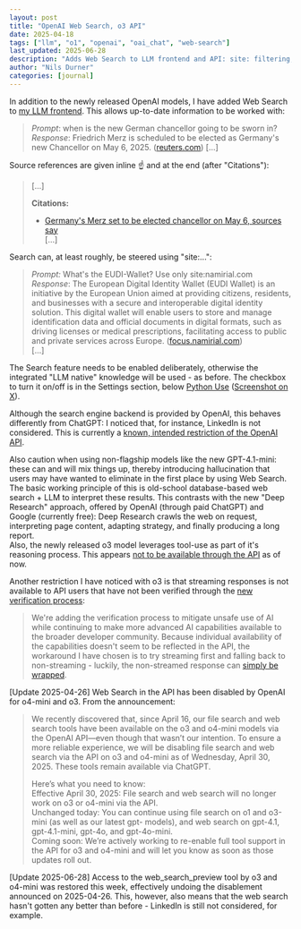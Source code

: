 ```yaml
---
layout: post
title: "OpenAI Web Search, o3 API"
date: 2025-04-18
tags: ["llm", "o1", "openai", "oai_chat", "web-search"]
last_updated: 2025-06-28
description: "Adds Web Search to LLM frontend and API: site: filtering, citations, LinkeIn exclusion, mini-model hallucinations, streaming fallback, and April 30 o3/o4-mini tool removal."
author: "Nils Durner"
categories: [journal]
---
```


In addition to the newly released OpenAI models, I have added Web Search to [my LLM frontend](https://huggingface.co/spaces/ndurner/oai_chat). This allows up-to-date information to be worked with:
> _Prompt_: when is the new German chancellor going to be sworn in?  
> _Response_: Friedrich Merz is scheduled to be elected as Germany's new Chancellor on May 6, 2025. ([reuters.com](https://www.reuters.com/world/europe/germanys-merz-set-be-elected-chancellor-may-6-source-says-2025-04-11/?utm_source=openai)) [...]

Source references are given inline ☝️ and at the end (after "Citations"):
>[...]  
>
>**Citations:**  
>- [Germany's Merz set to be elected chancellor on May 6, sources say](https://www.reuters.com/world/europe/germanys-merz-set-be-elected-chancellor-may-6-source-says-2025-04-11/?utm_source=openai)  
> [...]

Search can, at least roughly, be steered using "site:...":
> _Prompt:_ What's the EUDI-Wallet? Use only site:namirial.com  
> _Response_: The European Digital Identity Wallet (EUDI Wallet) is an initiative by the European Union aimed at providing citizens, residents, and businesses with a secure and interoperable digital identity solution. This digital wallet will enable users to store and manage identification data and official documents in digital formats, such as driving licenses or medical prescriptions, facilitating access to public and private services across Europe. ([focus.namirial.com](https://focus.namirial.com/en/european-digital-identity-wallet/?utm_source=openai))  
[...]

The Search feature needs to be enabled deliberately, otherwise the integrated "LLM native" knowledge will be used - as before. The checkbox to turn it on/off is in the Settings section, below [Python Use](computation-llms) ([Screenshot on X](https://x.com/ndurner/status/1912904167896596691)).

Although the search engine backend is provided by OpenAI, this behaves differently from ChatGPT: I noticed that, for instance, LinkedIn is not considered. This is currently a [known, intended restriction of the OpenAI API](https://x.com/nikunjhanda/status/1912387834234958203).

Also caution when using non-flagship models like the new GPT-4.1-mini: these can and will mix things up, thereby introducing hallucination that users may have wanted to eliminate in the first place by using Web Search.  
The basic working principle of this is old-school database-based web search + LLM to interpret these results. This contrasts with the new "Deep Research" approach, offered by OpenAI (through paid ChatGPT) and Google (currently free): Deep Research crawls the web on request, interpreting page content, adapting strategy, and finally producing a long report.  
Also, the newly released o3 model leverages tool-use as part of it's reasoning process. This appears [not to be available through the API](https://x.com/qedgs/status/1912906505801605409) as of now.

Another restriction I have noticed with o3 is that streaming responses is not available to API users that have not been verified through the [new verification process](https://help.openai.com/en/articles/10910291-api-organization-verification):
> We're adding the verification process to mitigate unsafe use of AI while continuing to make more advanced AI capabilities available to the broader developer community.
Because individual availability of the capabilities doesn't seem to be reflected in the API, the workaround I have chosen is to try streaming first and falling back to non-streaming - luckily, the non-streamed response can [simply be wrapped](https://github.com/ndurner/oai_chat/blob/61e64f423f6c22f5be09e342cab3193b383adc7c/app.py#L280).

[Update 2025-04-26]
Web Search in the API has been disabled by OpenAI for o4-mini and o3. From the announcement:
> We recently discovered that, since April 16, our file search and web search tools have been available on the o3 and o4-mini models via the OpenAI API—even though that wasn’t our intention. To ensure a more reliable experience, we will be disabling file search and web search via the API on o3 and o4-mini as of Wednesday, April 30, 2025. These tools remain available via ChatGPT.
> 
> Here’s what you need to know:  
> Effective April 30, 2025: File search and web search will no longer work on o3 or o4-mini via the API.  
> Unchanged today: You can continue using file search on o1 and o3-mini (as well as our latest gpt- models), and web search on gpt-4.1, gpt-4.1-mini, gpt-4o, and gpt-4o-mini.  
> Coming soon: We’re actively working to re-enable full tool support in the API for o3 and o4-mini and will let you know as soon as those updates roll out.  

[Update 2025-06-28]
Access to the web_search_preview tool by o3 and o4-mini was restored this week, effectively undoing the disablement announced on 2025-04-26. This, however, also means that the web search hasn't gotten any better than before - LinkedIn is still not considered, for example.